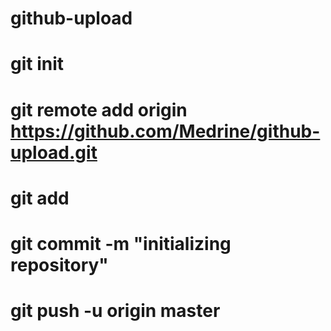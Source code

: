 # github-upload
# git init
# git remote add origin https://github.com/Medrine/github-upload.git
# git add
# git commit -m  "initializing repository"
# git push -u origin master  
